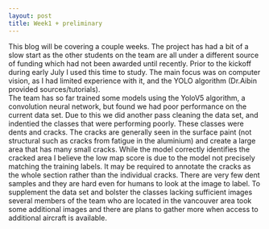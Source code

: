 ```yaml
---
layout: post
title: Week1 + preliminary
---
```


This blog will be covering a couple weeks. The project has had a bit of a slow start as the other students on the team are all under a different source of funding which had not been awarded until recently. Prior to the kickoff during early July I used this time to study. The main focus was on computer vision, as I had limited experience with it, and the YOLO algorithm (Dr.Aibin provided sources/tutorials).<br />
  The team has so far trained some models using the YoloV5 algorithm, a convolution neural network, but found we had poor performance on the current data set. Due to this we did another pass cleaning the data set, and indentied the classes that were performing poorly. These classes were dents and cracks. The cracks are generally seen in the surface paint (not structural such as cracks from fatigue in the aluminium) and create a large area that has many small cracks. While the model correctly identifies the cracked area I believe the low map score is due to the model not precisely matching the training labels. It may be required to annotate the cracks as the whole section rather than the individual cracks. There are very few dent samples and they are hard even for humans to look at the image to label. To supplement the data set and bolster the classes lacking sufficient images several members of the team who are located in the vancouver area took some additional images and there are plans to gather more when access to additional aircraft is available.

